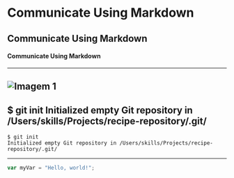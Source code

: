 # Communicate Using Markdown 
## Communicate Using Markdown 
#### Communicate Using Markdown 
---
![Imagem 1](https://octodex.github.com/images/yaktocat.png)
---
$ git init
Initialized empty Git repository in /Users/skills/Projects/recipe-repository/.git/
---
```
$ git init
Initialized empty Git repository in /Users/skills/Projects/recipe-repository/.git/
```
---
``` javascript
var myVar = "Hello, world!";
```


